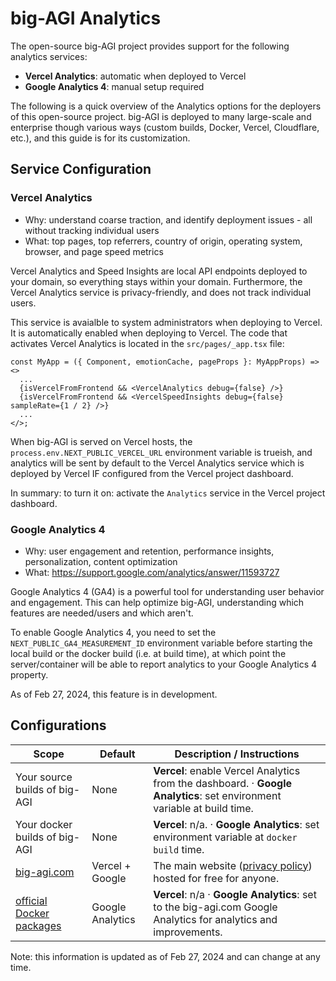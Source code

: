# big-AGI Analytics

The open-source big-AGI project provides support for the following analytics services:

- **Vercel Analytics**: automatic when deployed to Vercel
- **Google Analytics 4**: manual setup required

The following is a quick overview of the Analytics options for the deployers of this open-source project.
big-AGI is deployed to many large-scale and enterprise though various ways (custom builds, Docker, Vercel, Cloudflare, etc.),
and this guide is for its customization.

## Service Configuration

### Vercel Analytics

- Why: understand coarse traction, and identify deployment issues - all without tracking individual users
- What: top pages, top referrers, country of origin, operating system, browser, and page speed metrics

Vercel Analytics and Speed Insights are local API endpoints deployed to your domain, so everything stays within your
domain. Furthermore, the Vercel Analytics service is privacy-friendly, and does not track individual users.

This service is avaialble to system administrators when deploying to Vercel. It is automatically enabled when deploying to Vercel.
The code that activates Vercel Analytics is located in the `src/pages/_app.tsx` file:

```tsx
const MyApp = ({ Component, emotionCache, pageProps }: MyAppProps) => <>
  ...
  {isVercelFromFrontend && <VercelAnalytics debug={false} />}
  {isVercelFromFrontend && <VercelSpeedInsights debug={false} sampleRate={1 / 2} />}
  ...
</>;
```

When big-AGI is served on Vercel hosts, the ```process.env.NEXT_PUBLIC_VERCEL_URL``` environment variable is trueish, and
analytics will be sent by default to the Vercel Analytics service which is deployed by Vercel IF configured from the
Vercel project dashboard.

In summary: to turn it on: activate the `Analytics` service in the Vercel project dashboard.

### Google Analytics 4

- Why: user engagement and retention, performance insights, personalization, content optimization
- What: https://support.google.com/analytics/answer/11593727

Google Analytics 4 (GA4) is a powerful tool for understanding user behavior and engagement.
This can help optimize big-AGI, understanding which features are needed/users and which aren't.

To enable Google Analytics 4, you need to set the `NEXT_PUBLIC_GA4_MEASUREMENT_ID` environment variable
before starting the local build or the docker build (i.e. at build time), at which point the
server/container will be able to report analytics to your Google Analytics 4 property.

As of Feb 27, 2024, this feature is in development.

## Configurations

| Scope                                                                                   | Default          | Description / Instructions                                                                                              |
|-----------------------------------------------------------------------------------------|------------------|-------------------------------------------------------------------------------------------------------------------------|
| Your source builds of big-AGI                                                           | None             | **Vercel**: enable Vercel Analytics from the dashboard. · **Google Analytics**: set environment variable at build time. |
| Your docker builds of big-AGI                                                           | None             | **Vercel**: n/a. · **Google Analytics**: set environment variable at `docker build` time.                               |
| [big-agi.com](https://big-agi.com)                                                      | Vercel + Google  | The main website ([privacy policy](https://big-agi.com/privacy)) hosted for free for anyone.                            |
| [official Docker packages](https://github.com/enricoros/big-AGI/pkgs/container/big-agi) | Google Analytics | **Vercel**: n/a · **Google Analytics**: set to the big-agi.com Google Analytics for analytics and improvements.         |

Note: this information is updated as of Feb 27, 2024 and can change at any time.